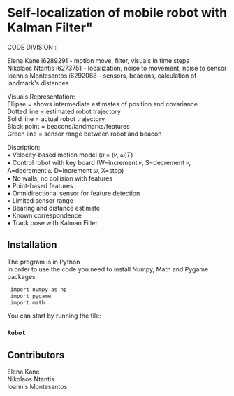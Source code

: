# Self-localization of mobile robot with Kalman Filter"


CODE DIVISION : </br>

Elena Kane i6289291 - motion move, filter, visuals in time steps </br>
Nikolaos Ntantis i6273751 - localization, noise to movement, noise to sensor  </br>
Ioannis Montesantos i6292068 - sensors, beacons, calculation of landmark's distances</br>


Visuals Representation:</br>
Ellipse =  shows intermediate estimates of position and covariance</br>
Dotted line = estimated robot trajectory</br>
Solid line = actual robot trajectory</br>
Black point = beacons/landmarks/features</br>
Green line = sensor range between robot and beacon</br>


Discription:</br>
• Velocity-based motion model (𝑢 = (𝑣, 𝜔)𝑇)</br>
• Control robot with key board (W=increment 𝑣, S=decrement 𝑣, A=decrement 𝜔 D=increment 𝜔, X=stop)</br>
• No walls, no collision with features</br>
• Point-based features </br>
• Omnidirectional sensor for feature detection</br>
• Limited sensor range</br>
• Bearing and distance estimate</br>
• Known correspondence</br>
• Track pose with Kalman Filter</br>

## Installation
The program is in Python <br />
In order to use the code you need to install Numpy, Math and Pygame packages
   ```sh
    import numpy as np
    import pygame
    import math
   ```
 You can start by running the file:
 ### `Robot`

## Contributors
Elena Kane </br>
Nikolaos Ntantis </br>
Ioannis Montesantos 


